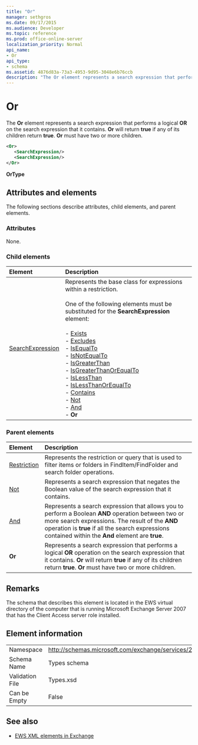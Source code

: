 ```yaml
---
title: "Or" 
manager: sethgros
ms.date: 09/17/2015
ms.audience: Developer
ms.topic: reference
ms.prod: office-online-server
localization_priority: Normal
api_name:
- Or
api_type:
- schema
ms.assetid: 4876d83a-73a3-4953-9d95-3048e6b76ccb
description: "The Or element represents a search expression that performs a logical OR on the search expression that it contains. Or will return true if any of its children return true. Or must have two or more children."
---
```


# Or

The **Or** element represents a search expression that performs a logical **OR** on the search expression that it contains. **Or** will return **true** if any of its children return **true**. **Or** must have two or more children. 
  
```xml
<Or>
   <SearchExpression/>
   <SearchExpression/>
</Or>
```

 **OrType**
## Attributes and elements

The following sections describe attributes, child elements, and parent elements.
  
### Attributes

None.
  
### Child elements

|**Element**|**Description**|
|:-----|:-----|
|[SearchExpression](searchexpression.md) <br/> | Represents the base class for expressions within a restriction. <br/><br/>One of the following elements must be substituted for the **SearchExpression** element: <br/> <br/>- [Exists](exists.md) <br/>- [Excludes](excludes.md) <br/>- [IsEqualTo](isequalto.md) <br/>- [IsNotEqualTo](isnotequalto.md) <br/>- [IsGreaterThan](isgreaterthan.md) <br/>- [IsGreaterThanOrEqualTo](isgreaterthanorequalto.md) <br/>- [IsLessThan](islessthan.md) <br/>- [IsLessThanOrEqualTo](islessthanorequalto.md) <br/>- [Contains](contains.md) <br/>- [Not](not.md) <br/>- [And](and.md) <br/>- **Or** <br/> |
   
### Parent elements

|**Element**|**Description**|
|:-----|:-----|
|[Restriction](restriction.md) <br/> |Represents the restriction or query that is used to filter items or folders in FindItem/FindFolder and search folder operations.  <br/> |
|[Not](not.md) <br/> |Represents a search expression that negates the Boolean value of the search expression that it contains.  <br/> |
|[And](and.md) <br/> |Represents a search expression that allows you to perform a Boolean **AND** operation between two or more search expressions. The result of the **AND** operation is **true** if all the search expressions contained within the **And** element are **true**.  <br/> |
|**Or** <br/> |Represents a search expression that performs a logical **OR** operation on the search expression that it contains. **Or** will return **true** if any of its children return **true**. **Or** must have two or more children.  <br/> |
   
## Remarks

The schema that describes this element is located in the EWS virtual directory of the computer that is running Microsoft Exchange Server 2007 that has the Client Access server role installed.
  
## Element information

|||
|:-----|:-----|
|Namespace  <br/> |http://schemas.microsoft.com/exchange/services/2006/types  <br/> |
|Schema Name  <br/> |Types schema  <br/> |
|Validation File  <br/> |Types.xsd  <br/> |
|Can be Empty  <br/> |False  <br/> |
   
## See also

- [EWS XML elements in Exchange](ews-xml-elements-in-exchange.md)

